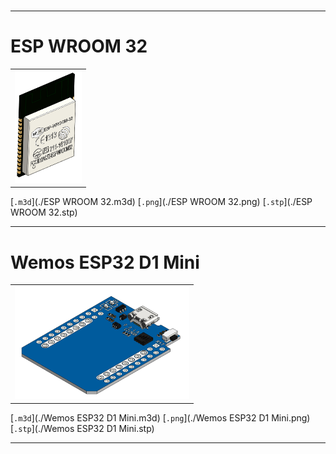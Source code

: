 # 

---

# ESP WROOM 32

<table>
<tr valign="top">
<td><img src="ESP WROOM 32.png" height="180"></td>
</tr>
</table>

[`.m3d`](./ESP WROOM 32.m3d) [`.png`](./ESP WROOM 32.png) [`.stp`](./ESP WROOM 32.stp)

---

# Wemos ESP32 D1 Mini

<table>
<tr valign="top">
<td><img src="Wemos ESP32 D1 Mini.png" height="180"></td>
</tr>
</table>

[`.m3d`](./Wemos ESP32 D1 Mini.m3d) [`.png`](./Wemos ESP32 D1 Mini.png) [`.stp`](./Wemos ESP32 D1 Mini.stp)

---

